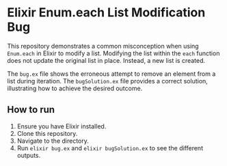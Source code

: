 # Elixir Enum.each List Modification Bug

This repository demonstrates a common misconception when using `Enum.each` in Elixir to modify a list.  Modifying the list within the `each` function does not update the original list in place.  Instead, a new list is created.

The `bug.ex` file shows the erroneous attempt to remove an element from a list during iteration.  The `bugSolution.ex` file provides a correct solution, illustrating how to achieve the desired outcome.

## How to run

1. Ensure you have Elixir installed.
2. Clone this repository.
3. Navigate to the directory.
4. Run `elixir bug.ex` and `elixir bugSolution.ex` to see the different outputs.